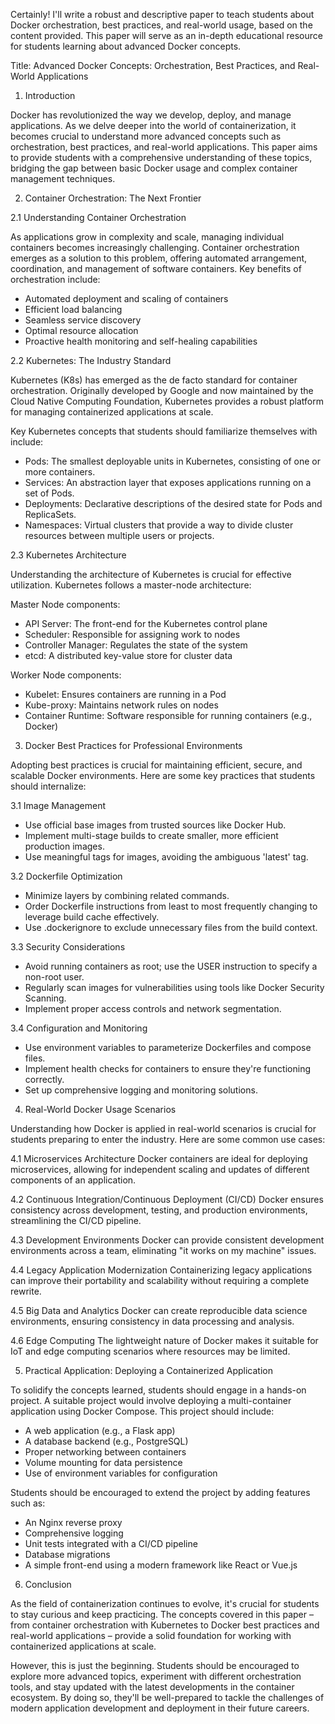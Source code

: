 Certainly! I'll write a robust and descriptive paper to teach students about Docker orchestration, best practices, and real-world usage, based on the content provided. This paper will serve as an in-depth educational resource for students learning about advanced Docker concepts.

Title: Advanced Docker Concepts: Orchestration, Best Practices, and Real-World Applications

1. Introduction

Docker has revolutionized the way we develop, deploy, and manage applications. As we delve deeper into the world of containerization, it becomes crucial to understand more advanced concepts such as orchestration, best practices, and real-world applications. This paper aims to provide students with a comprehensive understanding of these topics, bridging the gap between basic Docker usage and complex container management techniques.

2. Container Orchestration: The Next Frontier

2.1 Understanding Container Orchestration

As applications grow in complexity and scale, managing individual containers becomes increasingly challenging. Container orchestration emerges as a solution to this problem, offering automated arrangement, coordination, and management of software containers. Key benefits of orchestration include:

- Automated deployment and scaling of containers
- Efficient load balancing
- Seamless service discovery
- Optimal resource allocation
- Proactive health monitoring and self-healing capabilities

2.2 Kubernetes: The Industry Standard

Kubernetes (K8s) has emerged as the de facto standard for container orchestration. Originally developed by Google and now maintained by the Cloud Native Computing Foundation, Kubernetes provides a robust platform for managing containerized applications at scale.

Key Kubernetes concepts that students should familiarize themselves with include:

- Pods: The smallest deployable units in Kubernetes, consisting of one or more containers.
- Services: An abstraction layer that exposes applications running on a set of Pods.
- Deployments: Declarative descriptions of the desired state for Pods and ReplicaSets.
- Namespaces: Virtual clusters that provide a way to divide cluster resources between multiple users or projects.

2.3 Kubernetes Architecture

Understanding the architecture of Kubernetes is crucial for effective utilization. Kubernetes follows a master-node architecture:

Master Node components:
- API Server: The front-end for the Kubernetes control plane
- Scheduler: Responsible for assigning work to nodes
- Controller Manager: Regulates the state of the system
- etcd: A distributed key-value store for cluster data

Worker Node components:
- Kubelet: Ensures containers are running in a Pod
- Kube-proxy: Maintains network rules on nodes
- Container Runtime: Software responsible for running containers (e.g., Docker)

3. Docker Best Practices for Professional Environments

Adopting best practices is crucial for maintaining efficient, secure, and scalable Docker environments. Here are some key practices that students should internalize:

3.1 Image Management
- Use official base images from trusted sources like Docker Hub.
- Implement multi-stage builds to create smaller, more efficient production images.
- Use meaningful tags for images, avoiding the ambiguous 'latest' tag.

3.2 Dockerfile Optimization
- Minimize layers by combining related commands.
- Order Dockerfile instructions from least to most frequently changing to leverage build cache effectively.
- Use .dockerignore to exclude unnecessary files from the build context.

3.3 Security Considerations
- Avoid running containers as root; use the USER instruction to specify a non-root user.
- Regularly scan images for vulnerabilities using tools like Docker Security Scanning.
- Implement proper access controls and network segmentation.

3.4 Configuration and Monitoring
- Use environment variables to parameterize Dockerfiles and compose files.
- Implement health checks for containers to ensure they're functioning correctly.
- Set up comprehensive logging and monitoring solutions.

4. Real-World Docker Usage Scenarios

Understanding how Docker is applied in real-world scenarios is crucial for students preparing to enter the industry. Here are some common use cases:

4.1 Microservices Architecture
Docker containers are ideal for deploying microservices, allowing for independent scaling and updates of different components of an application.

4.2 Continuous Integration/Continuous Deployment (CI/CD)
Docker ensures consistency across development, testing, and production environments, streamlining the CI/CD pipeline.

4.3 Development Environments
Docker can provide consistent development environments across a team, eliminating "it works on my machine" issues.

4.4 Legacy Application Modernization
Containerizing legacy applications can improve their portability and scalability without requiring a complete rewrite.

4.5 Big Data and Analytics
Docker can create reproducible data science environments, ensuring consistency in data processing and analysis.

4.6 Edge Computing
The lightweight nature of Docker makes it suitable for IoT and edge computing scenarios where resources may be limited.

5. Practical Application: Deploying a Containerized Application

To solidify the concepts learned, students should engage in a hands-on project. A suitable project would involve deploying a multi-container application using Docker Compose. This project should include:

- A web application (e.g., a Flask app)
- A database backend (e.g., PostgreSQL)
- Proper networking between containers
- Volume mounting for data persistence
- Use of environment variables for configuration

Students should be encouraged to extend the project by adding features such as:
- An Nginx reverse proxy
- Comprehensive logging
- Unit tests integrated with a CI/CD pipeline
- Database migrations
- A simple front-end using a modern framework like React or Vue.js

6. Conclusion

As the field of containerization continues to evolve, it's crucial for students to stay curious and keep practicing. The concepts covered in this paper – from container orchestration with Kubernetes to Docker best practices and real-world applications – provide a solid foundation for working with containerized applications at scale.

However, this is just the beginning. Students should be encouraged to explore more advanced topics, experiment with different orchestration tools, and stay updated with the latest developments in the container ecosystem. By doing so, they'll be well-prepared to tackle the challenges of modern application development and deployment in their future careers.